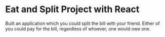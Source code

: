 # Eat and Split Project with React

Built an application which you could split the bill with your friend.
Either of you could pay for the bill, regardless of whoever, one would owe one.
<!-- /// -->